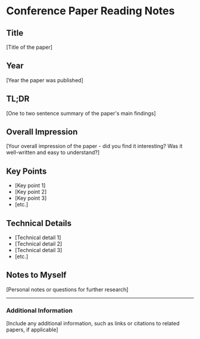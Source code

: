 # Conference Paper Reading Notes

## Title
[Title of the paper]

## Year
[Year the paper was published]

## TL;DR
[One to two sentence summary of the paper's main findings]

## Overall Impression
[Your overall impression of the paper - did you find it interesting? Was it well-written and easy to understand?]

## Key Points
- [Key point 1]
- [Key point 2]
- [Key point 3]
- [etc.]

## Technical Details
- [Technical detail 1]
- [Technical detail 2]
- [Technical detail 3]
- [etc.]

## Notes to Myself
[Personal notes or questions for further research]

---

### Additional Information
[Include any additional information, such as links or citations to related papers, if applicable]

